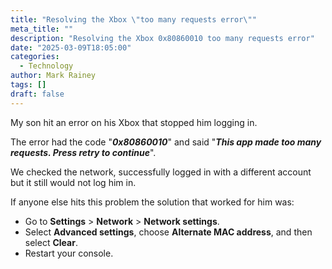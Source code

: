 ```yaml
---
title: "Resolving the Xbox \"too many requests error\""
meta_title: ""
description: "Resolving the Xbox 0x80860010 too many requests error"
date: "2025-03-09T18:05:00"
categories:
  - Technology
author: Mark Rainey
tags: []
draft: false
---
```


My son hit an error on his Xbox that stopped him logging in.

The error had the code "***0x80860010***" and said "***This app made too many requests. Press retry to continue***".

We checked the network, successfully logged in with a different account but it still would not log him in.

If anyone else hits this problem the solution that worked for him was:

- Go to **Settings** > **Network** > **Network settings**.
- Select **Advanced settings**, choose **Alternate MAC address**, and then select **Clear**.
- Restart your console.